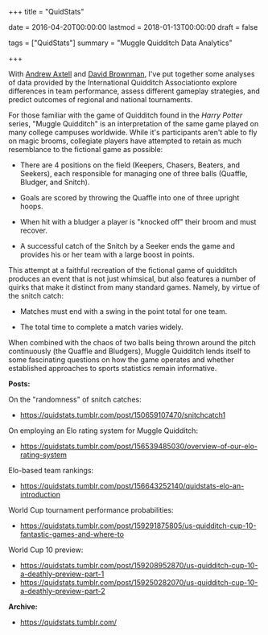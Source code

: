 +++
title = "QuidStats"

date = 2016-04-20T00:00:00
lastmod = 2018-01-13T00:00:00
draft = false

tags = ["QuidStats"]
summary = "Muggle Quidditch Data Analytics"

+++

With [Andrew Axtell](https://github.com/BTA02?tab=stars) and 
[David Brownman](https://davidbrownman.com/), 
I've put together some analyses of data 
provided by the International Quidditch Associationto explore differences in 
team performance, assess different gameplay strategies, and predict outcomes of 
regional and national tournaments. 

For those familiar with the game of Quidditch found in the *Harry Potter* series, 
"Muggle Quidditch" is an interpretation of the same game played on many college
campuses worldwide. While it's participants aren't able to fly on magic brooms,
collegiate players have attempted to retain as much resemblance to the fictional
game as possible:

* There are 4 positions on the field (Keepers, Chasers, Beaters, and Seekers), 
each responsible for managing one of three balls (Quaffle, Bludger, and Snitch).

* Goals are scored by throwing the Quaffle into one of three upright hoops.

* When hit with a bludger a player is "knocked off" their broom and must recover.

* A successful catch of the Snitch by a Seeker ends the game and provides his or 
her team with a large boost in points.

This attempt at a faithful recreation of the fictional game of quidditch produces
an event that is not just whimsical, but also features a number of 
quirks that make it distinct from many standard games. Namely, by virtue of the 
snitch catch:

* Matches must end with a swing in the point total for one team.

* The total time to complete a match varies widely. 

When combined with the chaos of two balls being thrown around the pitch 
continuously (the Quaffle and Bludgers), Muggle Quidditch lends itself to
some fascinating questions on how the game operates and whether established
approaches to sports statistics remain informative.

__Posts:__

On the "randomness" of snitch catches: 

* https://quidstats.tumblr.com/post/150659107470/snitchcatch1

On employing an Elo rating system for Muggle Quidditch: 

* https://quidstats.tumblr.com/post/156539485030/overview-of-our-elo-rating-system

Elo-based team rankings: 

* https://quidstats.tumblr.com/post/156643252140/quidstats-elo-an-introduction

World Cup tournament performance probabilities:  

* https://quidstats.tumblr.com/post/159291875805/us-quidditch-cup-10-fantastic-games-and-where-to

World Cup 10 preview: 

* https://quidstats.tumblr.com/post/159208952870/us-quidditch-cup-10-a-deathly-preview-part-1
* https://quidstats.tumblr.com/post/159250282070/us-quidditch-cup-10-a-deathly-preview-part-2

__Archive:__

* https://quidstats.tumblr.com/